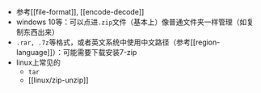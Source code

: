 - 参考[[file-format]], [[encode-decode]]
- windows 10等：可以点进`.zip`文件（基本上）像普通文件夹一样管理（如复制东西出来）
- `.rar, .7z`等格式，或者英文系统中使用中文路径（参考[[region-language]]）：可能需要下载安装7-zip
- linux上常见的
  - `tar`
  - [[linux/zip-unzip]]